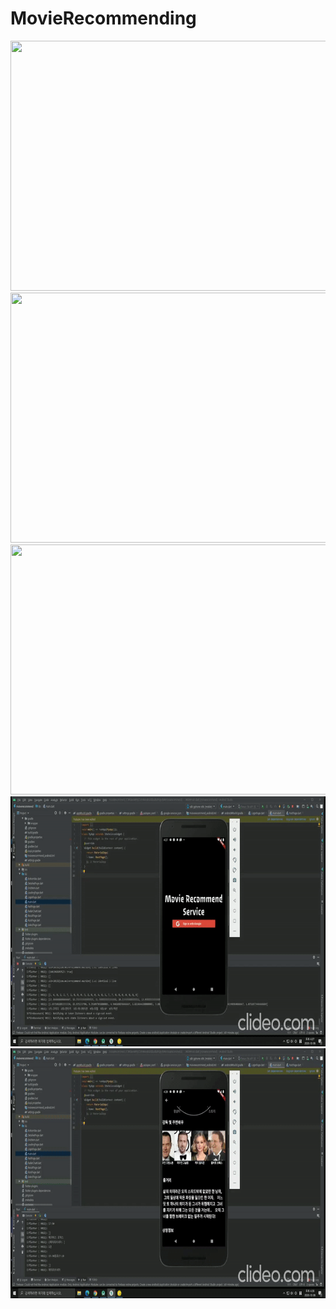 # MovieRecommending


<img src="https://github.com/gototheTK/moiverecommend/blob/master/%EC%BA%A1%EC%B3%90%EB%B3%B83.gif?raw=true" width="800" height="400">
<img src="https://github.com/gototheTK/moiverecommend/blob/master/%EC%BA%A1%EC%B3%90%EB%B3%B84.gif?raw=true" width="800" height="400">
<img src="https://github.com/gototheTK/moiverecommend/blob/master/%EC%BA%A1%EC%B3%90%EB%B3%B85.gif?raw=true" width="800" height="400">
<img src="https://github.com/gototheTK/moiverecommend/blob/master/%EC%BA%A1%EC%B3%90%EB%B3%B82.gif?raw=true" width="800" height="400">
<img src="https://github.com/gototheTK/moiverecommend/blob/master/%EC%BA%A1%EC%B3%90%EB%B3%B81.gif?raw=true" width="800" height="400">


